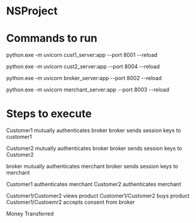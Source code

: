 # NSProject

# Commands to run

python.exe -m uvicorn cust1_server:app --port 8001 --reload

python.exe -m uvicorn cust2_server:app --port 8004 --reload

python.exe -m uvicorn broker_server:app --port 8002 --reload

python.exe -m uvicorn merchant_server:app --port 8003 --reload

# Steps to execute

Customer1 mutually authenticates broker
broker sends session keys to customer1

Customer2 mutually authenticates broker
broker sends session keys to Customer2

broker mutually authenticates merchant
broker sends session keys to merchant

Customer1 authenticates merchant
Customer2 authenticates merchant

Customer1/Customer2 views product
Customer1/Customer2 buys product
Customer1/Custoemr2 accepts consent from broker

Money Transferred
